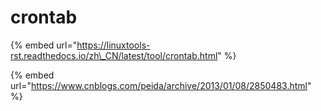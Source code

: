 # crontab



{% embed url="https://linuxtools-rst.readthedocs.io/zh\_CN/latest/tool/crontab.html" %}

{% embed url="https://www.cnblogs.com/peida/archive/2013/01/08/2850483.html" %}




